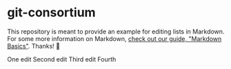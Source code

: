 git-consortium
==============

This repository is meant to provide an example for editing lists in Markdown. For some more information on Markdown, [check out our guide, "Markdown Basics"][Markdown]. Thanks! :sparkling_heart:

[Markdown]: https://help.github.com/articles/markdown-basics "Markdown Basics"
One edit
Second edit
Third edit
Fourth
